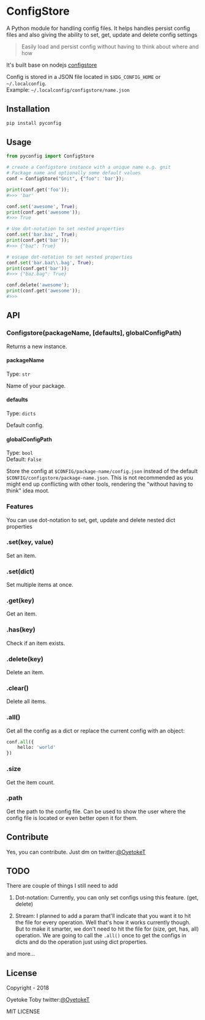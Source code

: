 # ConfigStore 

A Python module for handling config files. It helps handles persist config files and also giving the ability to set, get, update and delete config settings

> Easily load and persist config without having to think about where and how

It's built base on nodejs [configstore](https:#github.com/yeoman/configstore)

Config is stored in a JSON file located in `$XDG_CONFIG_HOME` or `~/.localconfig`.<br>
Example: `~/.localconfig/configstore/name.json`

## Installation

```bash
pip install pyconfig
```

## Usage

```python
from pyconfig import ConfigStore

# create a Configstore instance with a unique name e.g. gnit
# Package name and optionally some default values
conf = ConfigStore("Gnit", {"foo": 'bar'});

print(conf.get('foo'));
#>>> 'bar'

conf.set('awesome', True);
print(conf.get('awesome'));
#>>> True

# Use dot-notation to set nested properties
conf.set('bar.baz', True);
print(conf.get('bar'));
#>>> {"baz": True}

# escape dot-notation to set nested properties
conf.set('bar.baz\\.bag', True);
print(conf.get('bar'));
#>>> {"baz.bag": True}

conf.delete('awesome');
print(conf.get('awesome'));
#>>>
```

## API

### Configstore(packageName, [defaults], globalConfigPath)

Returns a new instance.

#### packageName

Type: `str`

Name of your package.

#### defaults

Type: `dicts`

Default config.

#### globalConfigPath

Type: `bool`<br>
Default: `False`

Store the config at `$CONFIG/package-name/config.json` instead of the default `$CONFIG/configstore/package-name.json`. This is not recommended as you might end up conflicting with other tools, rendering the "without having to think" idea moot.

### Features

You can use dot-notation to set, get, update and delete nested dict properties

### .set(key, value)

Set an item.

### .set(dict)

Set multiple items at once.

### .get(key)

Get an item.

### .has(key)

Check if an item exists.

### .delete(key)

Delete an item.

### .clear()

Delete all items.

### .all()

Get all the config as a dict or replace the current config with an object:

```python
conf.all({
	hello: 'world'
}) 
```

### .size

Get the item count.

### .path

Get the path to the config file. Can be used to show the user where the config file is located or even better open it for them.

## Contribute

Yes, you can contribute. Just dm on twitter:[@OyetokeT](http://twitter.com/@OyetokeT)

## TODO

There are couple of things I still need to add

1. Dot-notation: Currently, you can only set configs using this feature. (get, delete)

2. Stream: I planned to add a param that'll indicate that you want it to hit the file for every operation. Well that's how it works currently though. But to make it smarter, we don't need to hit the file for (size, get, has, all) operation. We are going to call the `.all()` once to get the configs in dicts and do the operation just using dict properties.

and more...

## License
Copyright - 2018

Oyetoke Toby twitter:[@OyetokeT](http://twitter.com/@OyetokeT)

MIT LICENSE